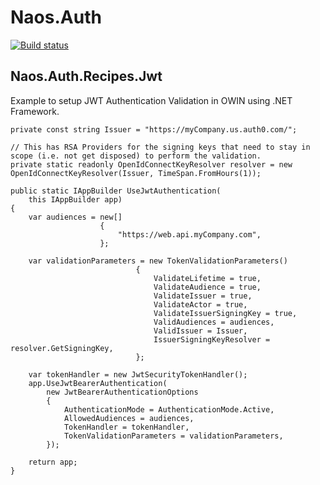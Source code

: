 # Naos.Auth
[![Build status](https://ci.appveyor.com/api/projects/status/3wx7s39a9bx5j0a5?svg=true)](https://ci.appveyor.com/project/Naos-Project/naos-auth)

## Naos.Auth.Recipes.Jwt

Example to setup JWT Authentication Validation in OWIN using .NET Framework.

```
private const string Issuer = "https://myCompany.us.auth0.com/";

// This has RSA Providers for the signing keys that need to stay in scope (i.e. not get disposed) to perform the validation.
private static readonly OpenIdConnectKeyResolver resolver = new OpenIdConnectKeyResolver(Issuer, TimeSpan.FromHours(1));

public static IAppBuilder UseJwtAuthentication(
    this IAppBuilder app)
{
    var audiences = new[]
                    {
                        "https://web.api.myCompany.com",
                    };

    var validationParameters = new TokenValidationParameters()
                            {
                                ValidateLifetime = true,
                                ValidateAudience = true,
                                ValidateIssuer = true,
                                ValidateActor = true,
                                ValidateIssuerSigningKey = true,
                                ValidAudiences = audiences,
                                ValidIssuer = Issuer,
                                IssuerSigningKeyResolver = resolver.GetSigningKey,
                            };

    var tokenHandler = new JwtSecurityTokenHandler();
    app.UseJwtBearerAuthentication(
        new JwtBearerAuthenticationOptions
        {
            AuthenticationMode = AuthenticationMode.Active,
            AllowedAudiences = audiences,
            TokenHandler = tokenHandler,
            TokenValidationParameters = validationParameters,
        });

    return app;
}
```